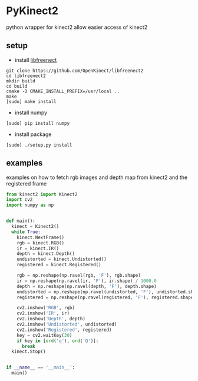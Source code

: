 PyKinect2
=========

python wrapper for kinect2 allow easier access of kinect2

## setup

* install [libfreenect](https://github.com/OpenKinect/libfreenect2)

```shell
git clone https://github.com/OpenKinect/libfreenect2
cd libfreenect2
mkdir build
cd build
cmake -D CMAKE_INSTALL_PREFIX=/usr/local ..
make
[sudo] make install
```

* install numpy

```shell
[sudo] pip install numpy
```

* install package

```shell
[sudo] ./setup.py install
```

## examples

examples on how to fetch rgb images and depth map from kinect2 and the
registered frame

```python
from kinect2 import Kinect2
import cv2
import numpy as np


def main():
  kinect = Kinect2()
  while True:
    kinect.NextFrame()
    rgb = kinect.RGB()
    ir = kinect.IR()
    depth = kinect.Depth()
    undistorted = kinect.Undistorted()
    registered = kinect.Registered()

    rgb = np.reshape(np.ravel(rgb, 'F'), rgb.shape)
    ir = np.reshape(np.ravel(ir, 'F'), ir.shape) / 1000.0
    depth = np.reshape(np.ravel(depth, 'F'), depth.shape)
    undistorted = np.reshape(np.ravel(undistorted, 'F'), undistorted.shape)
    registered = np.reshape(np.ravel(registered, 'F'), registered.shape)

    cv2.imshow('RGB', rgb)
    cv2.imshow('IR', ir)
    cv2.imshow('Depth', depth)
    cv2.imshow('Undistorted', undistorted)
    cv2.imshow('Registered', registered)
    key = cv2.waitKey(30)
    if key in [ord('q'), ord('Q')]:
      break
  kinect.Stop()


if __name__ == '__main__':
  main()
```
